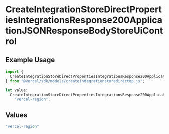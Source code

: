 # CreateIntegrationStoreDirectPropertiesIntegrationsResponse200ApplicationJSONResponseBodyStoreUiControl

## Example Usage

```typescript
import {
  CreateIntegrationStoreDirectPropertiesIntegrationsResponse200ApplicationJSONResponseBodyStoreUiControl,
} from "@vercel/sdk/models/createintegrationstoredirectop.js";

let value:
  CreateIntegrationStoreDirectPropertiesIntegrationsResponse200ApplicationJSONResponseBodyStoreUiControl =
    "vercel-region";
```

## Values

```typescript
"vercel-region"
```